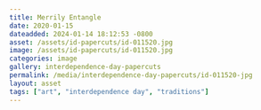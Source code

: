 ```yaml
---
title: Merrily Entangle
date: 2020-01-15
dateadded: 2024-01-14 18:12:53 -0800
asset: /assets/id-papercuts/id-011520.jpg
image: /assets/id-papercuts/id-011520.jpg
categories: image
gallery: interdependence-day-papercuts
permalink: /media/interdependence-day-papercuts/id-011520-jpg
layout: asset
tags: ["art", "interdependence day", "traditions"]
--- 
```

